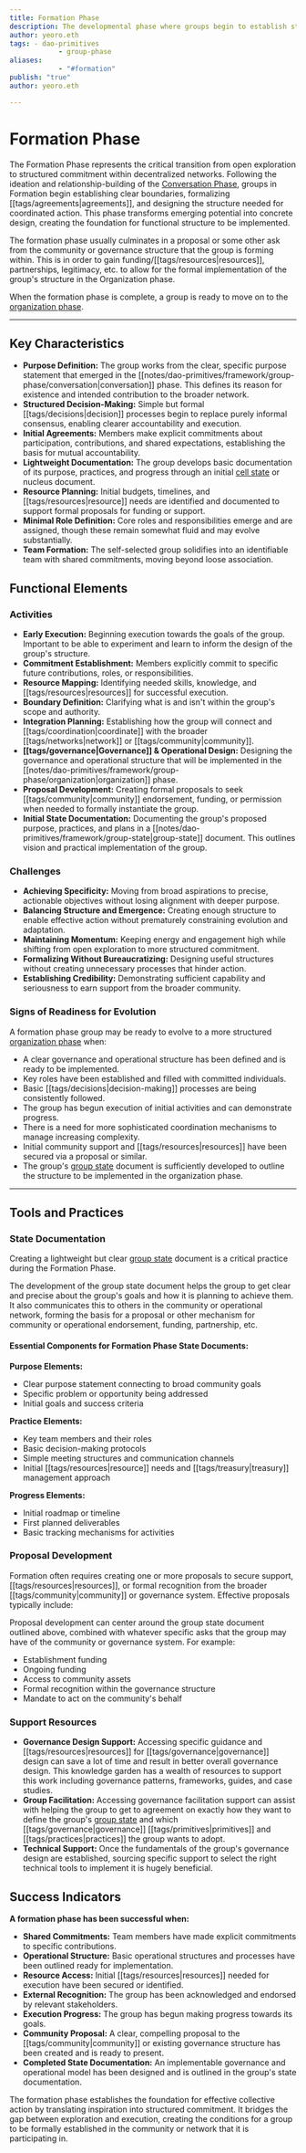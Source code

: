```yaml
---
title: Formation Phase
description: The developmental phase where groups begin to establish structure, initial agreements, and concrete initiatives after the exploratory Conversation phase 
author: yeoro.eth
tags: - dao-primitives 
			- group-phase 
aliases: 
			- "#formation" 
publish: "true"
author: yeoro.eth

---
```


# Formation Phase

The Formation Phase represents the critical transition from open exploration to structured commitment within decentralized networks. Following the ideation and relationship-building of the [Conversation Phase](notes/dao-primitives/framework/group-phase/conversation.md), groups in Formation begin establishing clear boundaries, formalizing [[tags/agreements|agreements]], and designing the structure needed for coordinated action. This phase transforms emerging potential into concrete design, creating the foundation for functional structure to be implemented.

The formation phase usually culminates in a proposal or some other ask from the community or governance structure that the group is forming within. This is in order to gain funding/[[tags/resources|resources]], partnerships, legitimacy, etc. to allow for the formal implementation of the group's structure in the Organization phase.

When the formation phase is complete, a group is ready to move on to the [organization phase](notes/dao-primitives/framework/group-phase/organization.md).

---

## Key Characteristics

- **Purpose Definition:** The group works from the clear, specific purpose statement that emerged in the [[notes/dao-primitives/framework/group-phase/conversation|conversation]] phase. This defines its reason for existence and intended contribution to the broader network.
- **Structured Decision-Making:** Simple but formal [[tags/decisions|decision]] processes begin to replace purely informal consensus, enabling clearer accountability and execution.
- **Initial Agreements:** Members make explicit commitments about participation, contributions, and shared expectations, establishing the basis for mutual accountability.
- **Lightweight Documentation:** The group develops basic documentation of its purpose, practices, and progress through an initial [cell state](cell-state.md) or nucleus document.
- **Resource Planning:** Initial budgets, timelines, and [[tags/resources|resource]] needs are identified and documented to support formal proposals for funding or support.
- **Minimal Role Definition:** Core roles and responsibilities emerge and are assigned, though these remain somewhat fluid and may evolve substantially.
- **Team Formation:** The self-selected group solidifies into an identifiable team with shared commitments, moving beyond loose association.

## Functional Elements

### Activities

- **Early Execution:** Beginning execution towards the goals of the group. Important to be able to experiment and learn to inform the design of the group's structure.
- **Commitment Establishment:** Members explicitly commit to specific future contributions, roles, or responsibilities.
- **Resource Mapping:** Identifying needed skills, knowledge, and [[tags/resources|resources]] for successful execution.
- **Boundary Definition:** Clarifying what is and isn't within the group's scope and authority.
- **Integration Planning:** Establishing how the group will connect and [[tags/coordination|coordinate]] with the broader [[tags/networks|network]] or [[tags/community|community]].
- **[[tags/governance|Governance]] & Operational Design:** Designing the governance and operational structure that will be implemented in the [[notes/dao-primitives/framework/group-phase/organization|organization]] phase.
- **Proposal Development:** Creating formal proposals to seek [[tags/community|community]] endorsement, funding, or permission when needed to formally instantiate the group.
- **Initial State Documentation:** Documenting the group's proposed purpose, practices, and plans in a [[notes/dao-primitives/framework/group-state|group-state]] document. This outlines vision and practical implementation of the group.

### Challenges

- **Achieving Specificity:** Moving from broad aspirations to precise, actionable objectives without losing alignment with deeper purpose.
- **Balancing Structure and Emergence:** Creating enough structure to enable effective action without prematurely constraining evolution and adaptation.
- **Maintaining Momentum:** Keeping energy and engagement high while shifting from open exploration to more structured commitment.
- **Formalizing Without Bureaucratizing:** Designing useful structures without creating unnecessary processes that hinder action.
- **Establishing Credibility:** Demonstrating sufficient capability and seriousness to earn support from the broader community.

### Signs of Readiness for Evolution

A formation phase group may be ready to evolve to a more structured [organization phase](notes/dao-primitives/framework/group-phase/organization.md) when:

- A clear governance and operational structure has been defined and is ready to be implemented.
- Key roles have been established and filled with committed individuals.
- Basic [[tags/decisions|decision-making]] processes are being consistently followed.
- The group has begun execution of initial activities and can demonstrate progress.
- There is a need for more sophisticated coordination mechanisms to manage increasing complexity.
- Initial community support and [[tags/resources|resources]] have been secured via a proposal or similar.
- The group's [group state](notes/dao-primitives/framework/group-state.md) document is sufficiently developed to outline the structure to be implemented in the organization phase.

---

## Tools and Practices

### State Documentation

Creating a lightweight but clear [group state](notes/dao-primitives/framework/group-state.md) document is a critical practice during the Formation Phase.

The development of the group state document helps the group to get clear and precise about the group's goals and how it is planning to achieve them. It also communicates this to others in the community or operational network, forming the basis for a proposal or other mechanism for community or operational endorsement, funding, partnership, etc.

#### Essential Components for Formation Phase State Documents:

**Purpose Elements:**

- Clear purpose statement connecting to broad community goals
- Specific problem or opportunity being addressed
- Initial goals and success criteria

**Practice Elements:**

- Key team members and their roles
- Basic decision-making protocols
- Simple meeting structures and communication channels
- Initial [[tags/resources|resource]] needs and [[tags/treasury|treasury]] management approach

**Progress Elements:**

- Initial roadmap or timeline
- First planned deliverables
- Basic tracking mechanisms for activities

### Proposal Development

Formation often requires creating one or more proposals to secure support, [[tags/resources|resources]], or formal recognition from the broader [[tags/community|community]] or governance system. Effective proposals typically include:

Proposal development can center around the group state document outlined above, combined with whatever specific asks that the group may have of the community or governance system. For example:

- Establishment funding
- Ongoing funding
- Access to community assets
- Formal recognition within the governance structure
- Mandate to act on the community's behalf

### Support Resources

- **Governance Design Support:** Accessing specific guidance and [[tags/resources|resources]] for [[tags/governance|governance]] design can save a lot of time and result in better overall governance design. This knowledge garden has a wealth of resources to support this work including governance patterns, frameworks, guides, and case studies.
- **Group Facilitation:** Accessing governance facilitation support can assist with helping the group to get to agreement on exactly how they want to define the group's [group state](notes/dao-primitives/framework/group-state.md) and which [[tags/governance|governance]] [[tags/primitives|primitives]] and [[tags/practices|practices]] the group wants to adopt.
- **Technical Support:** Once the fundamentals of the group's governance design are established, sourcing specific support to select the right technical tools to implement it is hugely beneficial.

## Success Indicators

**A formation phase has been successful when:**

- **Shared Commitments:** Team members have made explicit commitments to specific contributions.
- **Operational Structure:** Basic operational structures and processes have been outlined ready for implementation.
- **Resource Access:** Initial [[tags/resources|resources]] needed for execution have been secured or identified.
- **External Recognition:** The group has been acknowledged and endorsed by relevant stakeholders.
- **Execution Progress:** The group has begun making progress towards its goals.
- **Community Proposal:** A clear, compelling proposal to the [[tags/community|community]] or existing governance structure has been created and is ready to present.
- **Completed State Documentation:** An implementable governance and operational model has been designed and is outlined in the group's state documentation.

The formation phase establishes the foundation for effective collective action by translating inspiration into structured commitment. It bridges the gap between exploration and execution, creating the conditions for a group to be formally established in the community or network that it is participating in.











